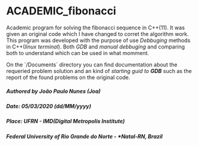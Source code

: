 # ACADEMIC_fibonacci
Academic program for solving the fibonacci sequence in C++(11).
It was given an original code which I have changed to corret the algorithm work.
This program was developed with the purpose of use *Debbuging* methods in C++(*linux terminal*).
Both *GDB* and *manual debbuging* and comparing both to understand which can be used in what momment.

On the ´/Documents´ directory you can find documentation about the requeried problem solution and an kind of *starting guid to* ***GDB*** such as the report of the found problems on the original code.

##### Authored by ***João Paulo Nunes*** (*Joa*)
##### Date: **05/03/2020** (*dd/MM/yyyy*)
##### Place: *UFRN - IMD(Digital Metropolis Institute)*
##### *Federal University of Rio Grande do Norte* - *Natal-RN, Brazil
